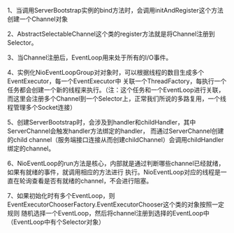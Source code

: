 1、当调用ServerBootstrap实例的bind方法时，会调用initAndRegister这个方法创建一个Channel对象

2、AbstractSelectableChannel这个类的register方法就是将Channel注册到Selector。

3、当Channel注册后，EventLoop用来处于所有的I/O事件。

4、实例化NioEventLoopGroup对对象时，可以根据线程的数目生成多个EventExecutor，每一个EventExecutor中
关联一个ThreadFactory，每执行一个任务都会创建一个新的线程来执行。（注：这个任务和一个EventLoop进行关联，
而这里会注册多个Channel到一个Selector上，正常我们所说的多路复用，一个线程管理多个Socket连接）

5、创建ServerBootstrap时，会涉及到handler和childHandler，其中ServerChannel会触发handler方法绑定的handler，
而通过ServerChannel创建的child channel（服务端接口连接从而创建childChannel）会调用childHandler绑定的channel。

6、NioEventLoop的run方法是核心，内部就是通过判断哪些channel已经就绪，如果有就绪的事件，就调用相应的方法进行
执行。NioEventLoop对应的线程是一直在轮询查看是否有就绪的channel，不会进行阻塞。

7、如果初始化时有多个EventLoop，则EventExecutorChooserFactory.EventExecutorChooser这个类的对象按照一定规则
随机选择一个EventLoop，然后将channel注册到选择的EventLoop中（EventLoop中有个Selector对象）

